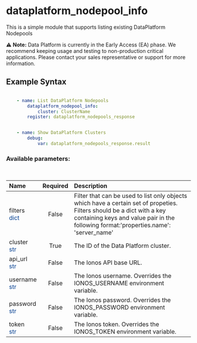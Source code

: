# dataplatform_nodepool_info

This is a simple module that supports listing existing DataPlatform Nodepools

⚠️ **Note:** Data Platform is currently in the Early Access (EA) phase. We recommend keeping usage and testing to non-production critical applications. Please contact your sales representative or support for more information.

## Example Syntax


```yaml

    - name: List DataPlatform Nodepools
        dataplatform_nodepool_info:
            cluster: ClusterName
        register: dataplatform_nodepools_response


    - name: Show DataPlatform Clusters
        debug:
            var: dataplatform_nodepools_response.result

```
### Available parameters:
&nbsp;

| Name | Required | Description |
| :--- | :---: | :--- |
| filters<br /><span style="color:#003d8f">dict</span> | False | Filter that can be used to list only objects which have a certain set of propeties. Filters should be a dict with a key containing keys and value pair in the following format:'properties.name': 'server_name' |
| cluster<br /><span style="color:#003d8f">str</span> | True | The ID of the Data Platform cluster. |
| api_url<br /><span style="color:#003d8f">str</span> | False | The Ionos API base URL. |
| username<br /><span style="color:#003d8f">str</span> | False | The Ionos username. Overrides the IONOS_USERNAME environment variable. |
| password<br /><span style="color:#003d8f">str</span> | False | The Ionos password. Overrides the IONOS_PASSWORD environment variable. |
| token<br /><span style="color:#003d8f">str</span> | False | The Ionos token. Overrides the IONOS_TOKEN environment variable. |
